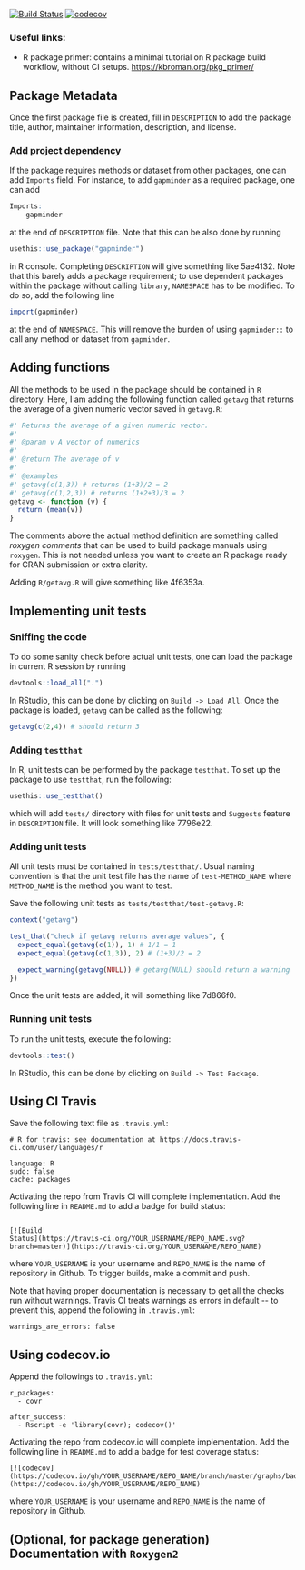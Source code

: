 
[![Build
Status](https://travis-ci.org/chiyahn/R-practice-repository.svg?branch=master)](https://travis-ci.org/chiyahn/R-practice-repository)
[![codecov](https://codecov.io/gh/chiyahn/R-practice-repository/branch/master/graphs/badge.svg)](https://codecov.io/gh/chiyahn/R-practice-repository) 

### Useful links:
- R package primer: contains a minimal tutorial on R package build workflow, without CI setups. https://kbroman.org/pkg_primer/

## Package Metadata
Once the first package file is created, fill in `DESCRIPTION` to add the package title, author, maintainer information, description, and license.
### Add project dependency
If the package requires methods or dataset from other packages, one can add `Imports` field. For instance, to add `gapminder` as a required package, one can add
```r
Imports: 
    gapminder
```

at the end of `DESCRIPTION` file. Note that this can be also done by running
```r
usethis::use_package("gapminder")
```
in R console. Completing `DESCRIPTION` will give something like 5ae4132. Note that this barely adds a package requirement; to use dependent packages within the package without calling `library`, `NAMESPACE` has to be modified. To do so, add the following line
```r
import(gapminder)
```
at the end of `NAMESPACE`. This will remove the burden of using `gapminder::` to call any method or dataset from `gapminder`.

## Adding functions
All the methods to be used in the package should be contained in `R` directory. Here, I am adding the following function called `getavg` that returns the average of a given numeric vector saved in `getavg.R`:
```r
#' Returns the average of a given numeric vector.
#'
#' @param v A vector of numerics
#'
#' @return The average of v
#'
#' @examples
#' getavg(c(1,3)) # returns (1+3)/2 = 2
#' getavg(c(1,2,3)) # returns (1+2+3)/3 = 2
getavg <- function (v) {
  return (mean(v))
}
```
The comments above the actual method definition are something called *roxygen comments* that can be used to build package manuals using `roxygen`. This is not needed unless you want to create an R package ready for CRAN submission or extra clarity.

Adding `R/getavg.R` will give something like 4f6353a.



## Implementing unit tests
### Sniffing the code
To do some sanity check before actual unit tests, one can load the package in current R session by running
```r
devtools::load_all(".")
```
In RStudio, this can be done by clicking on `Build -> Load All`. Once the package is loaded, `getavg` can be called as the following:
```r
getavg(c(2,4)) # should return 3
```

### Adding `testthat`
In R, unit tests can be performed by the package `testthat`. To set up the package to use `testthat`, run the following:
```r
usethis::use_testthat()
```
which will add `tests/` directory with files for unit tests and `Suggests` feature in `DESCRIPTION` file. It will look something like 7796e22.

### Adding unit tests
All unit tests must be contained in `tests/testthat/`. Usual naming convention is that the unit test file has the name of `test-METHOD_NAME` where `METHOD_NAME` is the method you want to test.

Save the following unit tests as `tests/testthat/test-getavg.R`:
```r
context("getavg")

test_that("check if getavg returns average values", {
  expect_equal(getavg(c(1)), 1) # 1/1 = 1
  expect_equal(getavg(c(1,3)), 2) # (1+3)/2 = 2

  expect_warning(getavg(NULL)) # getavg(NULL) should return a warning
})
```
Once the unit tests are added, it will something like 7d866f0.

### Running unit tests
To run the unit tests, execute the following:
```r
devtools::test()
```
In RStudio, this can be done by clicking on `Build -> Test Package`.



## Using CI Travis
Save the following text file as `.travis.yml`:

```
# R for travis: see documentation at https://docs.travis-ci.com/user/languages/r

language: R
sudo: false
cache: packages
```

Activating the repo from Travis CI will complete implementation. Add the following line in `README.md` to add a badge for build status:

```

[![Build
Status](https://travis-ci.org/YOUR_USERNAME/REPO_NAME.svg?branch=master)](https://travis-ci.org/YOUR_USERNAME/REPO_NAME)
```
where `YOUR_USERNAME` is your username and `REPO_NAME` is the name of repository in Github. To trigger builds, make a commit and push.

Note that having proper documentation is necessary to get all the checks run without warnings. Travis CI treats warnings as errors in default -- to prevent this, append the following in `.travis.yml`:

```
warnings_are_errors: false
```

## Using codecov.io
Append the followings to `.travis.yml`:
```
r_packages:
  - covr

after_success:
  - Rscript -e 'library(covr); codecov()'
```

Activating the repo from codecov.io will complete implementation. Add the following line in `README.md` to add a badge for test coverage status:

```
[![codecov](https://codecov.io/gh/YOUR_USERNAME/REPO_NAME/branch/master/graphs/badge.svg)](https://codecov.io/gh/YOUR_USERNAME/REPO_NAME) 
```
where `YOUR_USERNAME` is your username and `REPO_NAME` is the name of repository in Github.

## (Optional, for package generation) Documentation with `Roxygen2`
